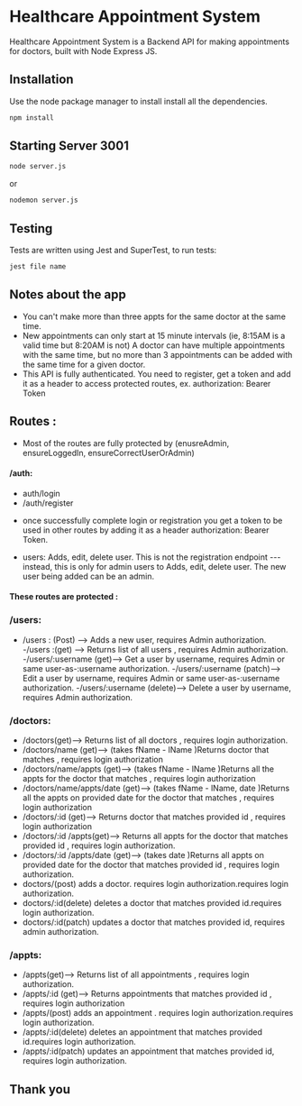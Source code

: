 # Healthcare Appointment System 

Healthcare Appointment System is a Backend API for making appointments for doctors, built with Node Express JS.

## Installation

Use the node package manager to install install all the dependencies.

```bash
npm install
```
## Starting Server 3001

```bash
node server.js
``` 
or
```bash
nodemon server.js
``` 
## Testing
Tests are written using Jest and SuperTest, to run tests:

```bash
jest file name
``` 
## Notes about the app
- You can't make more than three appts for the same doctor at the same time.
- New appointments can only start at 15 minute intervals (ie, 8:15AM is a valid time
but 8:20AM is not)
A doctor can have multiple appointments with the same time, but no more than 3
appointments can be added with the same time for a given doctor.
- This API is fully authenticated. You need to register, get a token and add it as a header to access protected routes, ex. authorization: Bearer Token
## Routes : 
- Most of the routes are fully protected by (enusreAdmin, ensureLoggedIn, ensureCorrectUserOrAdmin)
#### /auth: 
- auth/login
- /auth/register
* once successfully complete login or registration you get a token to be used in other routes by adding it as a header authorization: Bearer Token.
- users: Adds, edit, delete user. This is not the registration endpoint --- instead, this is
 only for admin users to Adds, edit, delete user. The new user being added can be an admin.
#### These routes are protected :
### /users:
- /users : (Post) --> Adds a new user, requires Admin authorization.
-/users :(get) --> Returns list of all users , requires Admin authorization.
-/users/:username (get)--> Get a user by username, requires Admin or same user-as-:username authorization.
-/users/:username (patch)--> Edit a user by username, requires Admin or same user-as-:username authorization.
-/users/:username (delete)--> Delete a user by username, requires Admin authorization.
### /doctors:
- /doctors(get)--> Returns list of all doctors , requires login authorization.
- /doctors/name (get)--> (takes fName - lName )Returns doctor that matches , requires login authorization
- /doctors/name/appts (get)--> (takes fName - lName )Returns all the appts for the doctor that matches , requires login authorization
- /doctors/name/appts/date (get)--> (takes fName - lName, date )Returns all the appts on provided date for the doctor that matches , requires login authorization
- /doctors/:id (get)--> Returns doctor that matches provided id , requires login authorization
- /doctors/:id /appts(get)--> Returns all appts for the doctor that matches provided id , requires login authorization.
- /doctors/:id /appts/date (get)--> (takes date )Returns all appts on provided date for the doctor that matches provided id , requires login authorization.
- doctors/(post) adds a doctor. requires login authorization.requires login authorization.
- doctors/:id(delete) deletes a doctor that matches provided id.requires login authorization.
- doctors/:id(patch) updates a doctor that matches provided id, requires admin authorization.

### /appts:

- /appts(get)--> Returns list of all appointments , requires login authorization.
- /appts/:id (get)--> Returns appointments that matches provided id , requires login authorization
- /appts/(post) adds an appointment . requires login authorization.requires login authorization.
- /appts/:id(delete) deletes an appointment that matches provided id.requires login authorization.
- /appts/:id(patch) updates an appointment that matches provided id, requires login authorization.

## Thank you